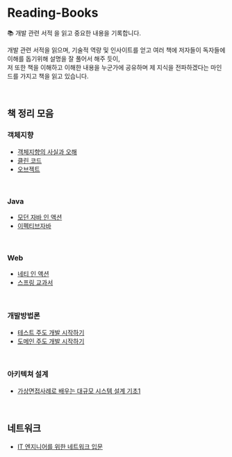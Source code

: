# Reading-Books
📚 개발 관련 서적 을 읽고 중요한 내용을 기록합니다. <br>

개발 관련 서적을 읽으며, 기술적 역량 및 인사이트를 얻고 여러 책에 저자들이 독자들에 이해를 돕기위해 설명을 잘 풀어서 해주 듯이, <br>
저 또한 책을 이해하고 이해한 내용을 누군가에 공유하며 제 지식을 전파하겠다는 마인드를 가지고 책을 읽고 있습니다. <br>

<br>

## 책 정리 모음
### 객체지향
- <a href='https://github.com/Hyeonqz/Reading-Books/tree/main/Books-Docs/%EA%B0%9D%EC%B2%B4%EC%A7%80%ED%96%A5%EC%9D%98%EC%82%AC%EC%8B%A4%EA%B3%BC%EC%98%A4%ED%95%B4'>객체지향의 사실과 오해</a> <br>
- <a href='https://github.com/Hyeonqz/Reading-Books/tree/main/Books-Docs/%ED%81%B4%EB%A6%B0%EC%BD%94%EB%93%9C'>클린 코드 </a> <br>
- <a href='https://github.com/Hyeonqz/Reading-Books/tree/main/Books-Docs/%EC%98%A4%EB%B8%8C%EC%A0%9D%ED%8A%B8'>오브젝트</a>

<br>

### Java 
- <a href='https://github.com/Hyeonqz/Reading-Books/tree/main/Books-Docs/%EB%AA%A8%EB%8D%98%EC%9E%90%EB%B0%94%EC%9D%B8%EC%95%A1%EC%85%98'>모던 자바 인 액션</a>
- <a href='https://github.com/Hyeonqz/Reading-Books/tree/main/%EC%9D%B4%ED%8E%99%ED%8B%B0%EB%B8%8C%EC%9E%90%EB%B0%94'>이펙티브자바 </a>

<br>

### Web
- <a href='https://github.com/Hyeonqz/Reading-Books/tree/main/Books-Docs/%EB%84%A4%ED%8B%B0%EC%9D%B8%EC%95%A1%EC%85%98'>네티 인 액션</a>
- <a href='https://github.com/spring-docs-study/spring-study/tree/main/%EC%A7%84%ED%98%84%EA%B7%9C'>스프링 교과서</a>

<br>

### 개발방법론
- <a href='https://github.com/Hyeonqz/TIL/tree/master/%EA%B0%9C%EB%B0%9C%EB%B0%A9%EB%B2%95%EB%A1%A0/DDD'>테스트 주도 개발 시작하기</a>
- <a href='https://github.com/Hyeonqz/TIL/tree/master/%EA%B0%9C%EB%B0%9C%EB%B0%A9%EB%B2%95%EB%A1%A0/TDD/tdd-practice'>도메인 주도 개발 시작하기</a>
<br>

### 아키텍쳐 설계
- <a href="https://github.com/Hyeonqz/Reading-Books/tree/main/%EA%B0%80%EC%83%81%EB%A9%B4%EC%A0%91%EC%82%AC%EB%A1%80%EB%A1%9C%EB%B0%B0%EC%9A%B0%EB%8A%94%EB%8C%80%EA%B7%9C%EB%AA%A8%EC%8B%9C%EC%8A%A4%ED%85%9C%EC%84%A4%EA%B3%84%EA%B8%B0%EC%B4%88">가상면접사례로 배우는 대규모 시스템 설계 기초1</a>
 
 

<br>

## 네트워크
- <a href="https://github.com/Hyeonqz/Reading-Books/tree/main/Books-Docs/IT%EC%97%94%EC%A7%80%EB%8B%88%EC%96%B4%EB%A5%BC%20%EC%9C%84%ED%95%9C%20%EB%84%A4%ED%8A%B8%EC%9B%8C%ED%81%AC%20%EC%9E%85%EB%AC%B8">IT 엔지니어를 위한 네트워크 입문</a>
